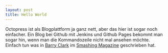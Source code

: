```yaml
---
layout: post
title: Hello World
---
```


Octopress ist als Blogplattform ja ganz nett, aber das hier ist sogar noch einfacher. Ein Blog bei Github mit Jenkins und Github Pages bekommt man sogar hin, wenn man die Kommandozeile nicht mal ansehen möchte. Einfach tun was in [Barry Clark](http://www.barryclark.co/) im [Smashing Magazine](http://www.smashingmagazine.com/2014/08/build-blog-jekyll-github-pages/) geschrieben hat.
